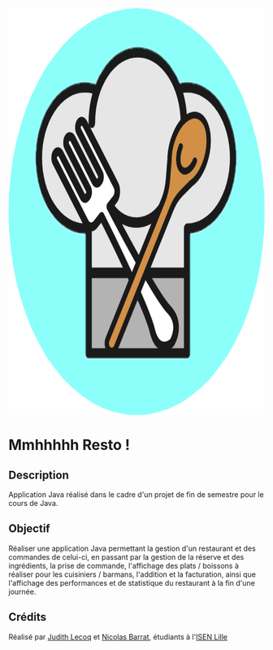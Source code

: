 <p style="text-align: center">
<img style="height: 20vh; " src="resources/htmlTemplate/logo.png" alt="Logo"/>
</p>

# Mmhhhhh Resto !

## Description

Application Java réalisé dans le cadre d'un projet de fin de semestre pour le cours de Java.

## Objectif

Réaliser une application Java permettant la gestion d'un restaurant et des commandes de celui-ci, en passant par la
gestion de la réserve et des ingrédients, la prise de commande, l'affichage des plats / boissons à réaliser pour les
cuisiniers / barmans, l'addition et la facturation, ainsi que l'affichage des performances et de statistique du
restaurant à la fin d'une journée.

## Crédits

Réalisé par [Judith Lecoq](https://github.com/JudithLco) et
[Nicolas Barrat](https://github.com/nicolegrimpeur), étudiants à l'[ISEN Lille](https://www.isen-lille.fr)